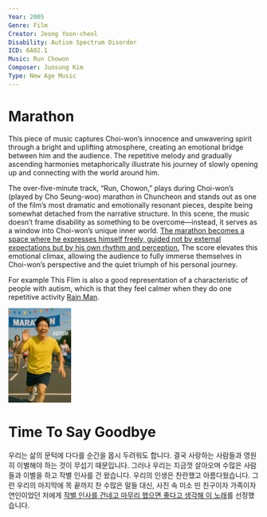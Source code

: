 ```yaml
---
Year: 2005 
Genre: Film 
Creator: Jeong Yoon-cheol
Disability: Autism Spectrum Disorder
ICD: 6A02.1
Music: Run Chowon
Composer: Junsung Kim
Type: New Age Music
---
```


# Marathon
This piece of music captures Choi-won’s innocence and unwavering spirit through a bright and uplifting atmosphere, creating an emotional bridge between him and the audience. The repetitive melody and gradually ascending harmonies metaphorically illustrate his journey of slowly opening up and connecting with the world around him.

The over-five-minute track, “Run, Chowon,” plays during Choi-won’s (played by Cho Seung-woo) marathon in Chuncheon and stands out as one of the film’s most dramatic and emotionally resonant pieces, despite being somewhat detached from the narrative structure. In this scene, the music doesn’t frame disability as something to be overcome—instead, it serves as a window into Choi-won’s unique inner world. [The marathon becomes a space where he expresses himself freely, guided not by external expectations but by his own rhythm and perception.](https://youtu.be/6nM9hL95LzA?si=pFjQp4X-W6ni9pBb) The score elevates this emotional climax, allowing the audience to fully immerse themselves in Choi-won’s perspective and the quiet triumph of his personal journey.

For example This Flim is also a good representation of a characteristic of people with autism, which is that they feel calmer when they do one repetitive activity [Rain Man](ahn_ire.md). 

<img src="./lee_kyuchan_img.png" alt="Image depicting Autism" style="width:25%;" />

# Time To Say Goodbye
우리는 삶의 문턱에 다다를 순간을 몹시 두려워도 합니다. 결국 사랑하는 사람들과 영원히 이별해야 하는 것이 무섭기 때문입니다. 그러나 우리는 지금껏 살아오며 수많은 사람들과 이별을 하고 작별 인사를 건 왔습니다. 우리의 인생은 찬란했고 아름다웠습니다. 그런 우리의 마지막에 목 끝까지 찬 수많은 말들 대신, 사진 속 미소 띤 친구이자 가족이자 연인이었던 저에게 [작별 인사를 건네고 마무리 했으면 좋다고 생각해 이 노래](https://youtu.be/M3mdHmhI3cs?si=BRFTXSbDh-sq31b4)를 선정했습니다.  
